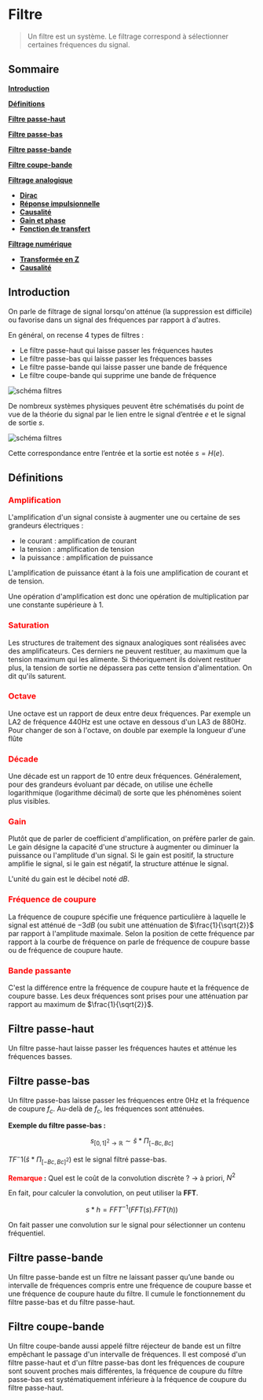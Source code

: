 ﻿# Filtre

> Un filtre est un système. Le filtrage correspond à sélectionner certaines fréquences du signal.

## Sommaire
 
[**Introduction**](#Introduction)

[**Définitions**](#Définitions)

[**Filtre passe-haut**](#Filtre-passe-haut)

[**Filtre passe-bas**](#Filtre-passe-bas)

[**Filtre passe-bande**](#Filtre-passe-bande)

[**Filtre coupe-bande**](#Filtre-coupe-bande)

[**Filtrage analogique**](#Filtrage-analogique)
 - [**Dirac**](#Dirac)
 - [**Réponse impulsionnelle**](#Réponse-impulsionnelle)
 - [**Causalité**](#Causalité)
 - [**Gain et phase**](#Gain-et-phase)
 - [**Fonction de transfert**](#Fonction-de-transfert)

[**Filtrage numérique**](#Filtrage-numérique)
 - [**Transformée en Z**](#Transformée-en-Z)
 - [**Causalité**](#Causalité)


## Introduction

On parle de filtrage de signal lorsqu'on atténue (la suppression est difficile) ou favorise dans un signal des fréquences par rapport à d'autres.

En général, on recense 4 types de filtres :
-   Le filtre passe-haut qui laisse passer les fréquences hautes
-  Le filtre passe-bas qui laisse passer les fréquences basses
-   Le filtre passe-bande qui laisse passer une bande de fréquence
-   Le filtre coupe-bande qui supprime une bande de fréquence

<img src="http://www.siloged.fr/cours/html/ssi_filtrage/lib/gabarit.png"  
alt="schéma filtres" style="text-align:center;"/>


De nombreux systèmes physiques peuvent être schématisés du point de vue de la théorie du signal par le lien entre le signal d’entrée $e$ et le signal de sortie $s$.

<img src="https://i.ibb.co/BzfTXmW/Capture-d-cran-2020-10-26-221553.png"  
alt="schéma filtres" style="text-align:center;"/>

Cette correspondance entre l’entrée et la sortie est notée $s = H(e)$.

## Définitions 

### **<font color=red>Amplification</font>**
L'amplification d'un signal consiste à augmenter une ou certaine de ses grandeurs électriques :
-   le courant : amplification de courant
-   la tension : amplification de tension
-   la puissance : amplification de puissance

L'amplification de puissance étant à la fois une amplification de courant et de tension.

Une opération d'amplification est donc une opération de multiplication par une constante supérieure à 1.

### **<font color=red>Saturation</font>**

Les structures de traitement des signaux analogiques sont réalisées avec des amplificateurs. Ces derniers ne peuvent restituer, au maximum que la tension maximum qui les alimente.
Si théoriquement ils doivent restituer plus, la tension de sortie ne dépassera pas cette tension d'alimentation. On dit qu'ils saturent.

### **<font color=red>Octave</font>**
Une octave est un rapport de deux entre deux fréquences.
Par exemple un LA2 de fréquence 440Hz est une octave en dessous d'un LA3 de 880Hz.
Pour changer de son à l'octave, on double par exemple la longueur d'une flûte

### **<font color=red>Décade</font>**
Une décade est un rapport de 10 entre deux fréquences. Généralement, pour des grandeurs évoluant par décade, on utilise une échelle logarithmique (logarithme décimal) de sorte que les phénomènes soient plus visibles.

### **<font color=red>Gain</font>**

Plutôt que de parler de coefficient d'amplification, on préfère parler de gain.
Le gain désigne la capacité d'une structure à augmenter ou diminuer la puissance ou l'amplitude d'un signal. Si le gain est positif, la structure amplifie le signal, si le gain est négatif, la structure atténue le signal.

L'unité du gain est le décibel noté $dB$.

### **<font color=red>Fréquence de coupure</font>**

La fréquence de coupure spécifie une fréquence particulière à laquelle le signal est atténué de $-3dB$ (ou subit une atténuation de $\frac{1}{\sqrt{2}}$ par rapport à l'amplitude maximale.
Selon la position de cette fréquence par rapport à la courbe de fréquence on parle de fréquence de coupure basse ou de fréquence de coupure haute.

### **<font color=red>Bande passante</font>**

C'est la différence entre la fréquence de coupure haute et la fréquence de coupure basse. Les deux fréquences sont prises pour une atténuation par rapport au maximum de $\frac{1}{\sqrt{2}}$.

## Filtre passe-haut

Un filtre passe-haut laisse passer les fréquences hautes et atténue les fréquences basses.

## Filtre passe-bas

Un filtre passe-bas laisse passer les fréquences entre 0Hz et la fréquence de coupure $f_c$. Au-delà de $f_c$, les fréquences sont atténuées.

**Exemple du filtre passe-bas :**

$$s_{[0,1]^2 \to \mathbb{R}} \sim\hat{s} * \Pi_{[-Bc,Bc]}$$

$TF^-1(\hat{s} * \Pi_{[-Bc,Bc]^2})$ est le signal filtré passe-bas.

**<font color="red">Remarque</font> :**  Quel est le coût de la convolution discrète ? $\to$ à priori, $N^2$

En fait, pour calculer la convolution, on peut utiliser la **FFT**.

$$s \ast h = FFT^{-1}(FFT(s) .FFT(h))$$

On fait passer une convolution sur le signal pour sélectionner un contenu fréquentiel.

## Filtre passe-bande

Un filtre passe-bande est un filtre ne laissant passer qu’une bande ou intervalle de fréquences compris entre une fréquence de coupure basse et une fréquence de coupure haute du filtre. Il cumule le fonctionnement du filtre passe-bas et du filtre passe-haut.

## Filtre coupe-bande

Un filtre coupe-bande aussi appelé filtre réjecteur de bande est un filtre empêchant le passage d'un intervalle de fréquences. Il est composé d'un filtre passe-haut et d'un filtre passe-bas dont les fréquences de coupure sont souvent proches mais différentes, la fréquence de coupure du filtre passe-bas est systématiquement inférieure à la fréquence de coupure du filtre passe-haut.
